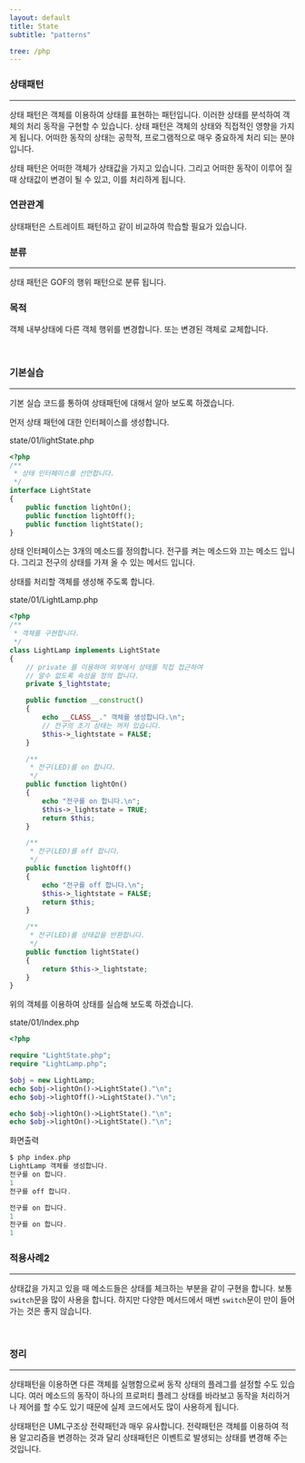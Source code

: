 ```yaml
---
layout: default
title: State
subtitle: "patterns"

tree: /php
---
```


### 상태패턴
---

상태 패턴은 객체를 이용하여 상태를 표현하는 패턴입니다. 이러한 상태를 분석하여 객체의 처리 동작을 구현할 수 있습니다.
상태 패턴은 객체의 상태와 직접적인 영향을 가지게 됩니다. 어떠한 동작의 상태는 공학적, 프로그램적으로 매우 중요하게 처리 되는 분야 입니다.

상태 패턴은 어떠한 객체가 상태값을 가지고 있습니다. 그리고 어떠한 동작이 이루어 질때 상태값이 변경이 될 수 있고, 이를 처리하게 됩니다.



### 연관관계
상태패턴은 스트레이트 패턴하고 같이 비교하여 학습할 필요가 있습니다.

### 분류
---
상태 패턴은 GOF의 행위 패턴으로 분류 됩니다.

### 목적
객체 내부상태에 다른 객체 행위를 변경합니다. 또는 변경된 객체로 교체합니다.


<br>

### 기본실습
---
기본 실습 코드를 통하여 상태패턴에 대해서 알아 보도록 하겠습니다.

먼저 상태 패턴에 대한 인터페이스를 생성합니다.

state/01/lightState.php
```php
<?php
/**
 * 상태 인터페이스를 선언합니다.
 */
interface LightState
{
    public function lightOn();
    public function lightOff();
    public function lightState();
}
```

상태 인터페이스는 3개의 메소드를 정의합니다. 전구를 켜는 메소드와 끄는 메소드 입니다. 그리고 전구의 상태를 가져 올 수 있는 메서드 입니다.

상태를 처리할 객체를 생성해 주도록 합니다.

state/01/LightLamp.php
```php
<?php
/**
 * 객체를 구현합니다.
 */
class LightLamp implements LightState
{
    // private 를 이용하여 외부에서 상태를 직접 접근하여
    // 알수 없도록 속성을 정의 합니다.
    private $_lightstate;

    public function __construct()
    {
        echo __CLASS__." 객체를 생성합니다.\n";
        // 전구의 초기 상태는 꺼저 있습니다.
        $this->_lightstate = FALSE;
    }

    /**
     * 전구(LED)를 on 합니다.
     */
    public function lightOn()
    {
        echo "전구를 on 합니다.\n";
        $this->_lightstate = TRUE;
        return $this;
    }

    /**
     * 전구(LED)를 off 합니다.
     */
    public function lightOff()
    {
        echo "전구를 off 합니다.\n";
        $this->_lightstate = FALSE;
        return $this;
    }

    /**
     * 전구(LED)를 상태값을 반환합니다.
     */
    public function lightState()
    {
        return $this->_lightstate;
    }
}
```

위의 객체를 이용하여 상태를 실습해 보도록 하겠습니다.

state/01/Index.php
```php
<?php

require "LightState.php";
require "LightLamp.php";

$obj = new LightLamp;
echo $obj->lightOn()->LightState()."\n";
echo $obj->lightOff()->LightState()."\n";

echo $obj->lightOn()->LightState()."\n";
echo $obj->lightOn()->LightState()."\n";
```

화면출력
```php
$ php index.php
LightLamp 객체를 생성합니다.
전구를 on 합니다.
1
전구를 off 합니다.

전구를 on 합니다.
1
전구를 on 합니다.
1
```

### 적용사례2
---

상태값을 가지고 있을 때 메소드들은 상태를 체크하는 부분을 같이 구현을 합니다. 보통 `switch`문을 많이 사용을 합니다. 하지만 다양한 메서드에서 매번 `switch`문이 만이 들어가는 것은 좋지 않습니다.


<br>

### 정리
---

상태패턴을 이용하면 다른 객체를 실행함으로써 동작 상태의 플레그를 설정할 수도 있습니다. 여러 메소드의 동작이 하나의 프로퍼티 플레그 상태를 바라보고 동작을 처리하거나 제어를 할 수도 있기 때문에 실제 코드에서도 많이 사용하게 됩니다.

상태패턴은 UML구조상 전략패턴과 매우 유사합니다. 
전략패턴은 객체를 이용하여 적용 알고리즘을 변경하는 것과 달리 상태패턴은 이벤트로 발생되는 상태를 변경해 주는 것입니다.





 
